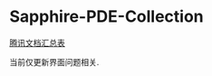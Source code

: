 # Sapphire-PDE-Collection

[腾讯文档汇总表](https://docs.qq.com/sheet/DZFJBd2Vnek53c2J5?viewId=v1BY2o&tab=ss_04zn1k)

当前仅更新界面问题相关.
